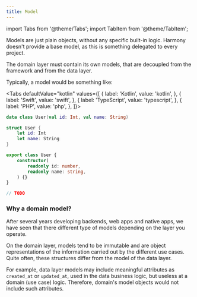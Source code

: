```yaml
---
title: Model
---
```

import Tabs from '@theme/Tabs';
import TabItem from '@theme/TabItem';

Models are just plain objects, without any specific built-in logic. Harmony doesn't provide a base model, as this is something delegated to every project.

The domain layer must contain its own models, that are decoupled from the framework and from the data layer.

Typically, a model would be something like:

<Tabs defaultValue="kotlin" values={[
    { label: 'Kotlin', value: 'kotlin', },
    { label: 'Swift', value: 'swift', },
    { label: 'TypeScript', value: 'typescript', },
    { label: 'PHP', value: 'php', },
]}>
<TabItem value="kotlin">

```kotlin
data class User(val id: Int, val name: String) 
```

</TabItem>
<TabItem value="swift">

```swift
struct User {
    let id: Int
    let name: String
}
```

</TabItem>
<TabItem value="typescript">

```typescript
export class User {
    constructor(
        readonly id: number,
        readonly name: string,
    ) {}   
}
```

</TabItem>
<TabItem value="php">

```php
// TODO
```

</TabItem>
</Tabs>
  

### Why a domain model?

After several years developing backends, web apps and native apps, we have seen that there different type of models depending on the layer you operate.

On the domain layer, models tend to be immutable and are object representations of the information carried out by the different use cases. Quite often, these structures differ from the model of the data layer.

For example, data layer models may include meaningful attributes as `created_at` or `updated_at`, used in the data business logic, but useless at a domain (use case) logic. Therefore, domain's model objects would not include such attributes.


